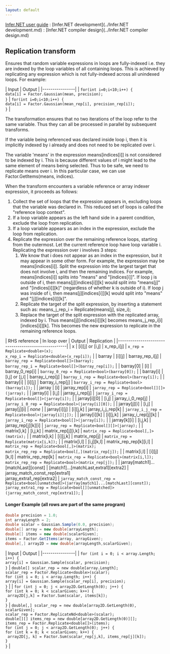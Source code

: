 ```yaml
---
layout: default
---
```

[Infer.NET user guide](../index.md) : [Infer.NET development](../Infer.NET development.md) : [Infer.NET compiler design](../Infer.NET compiler design.md)

## Replication transform

Ensures that random variable expressions in loops are fully-indexed i.e. they are indexed by the loop variables of all containing loops.
This is achieved by replicating any expression which is not fully-indexed across all unindexed loops. For example:

| Input | Output |
|----------------|
| `for(int i=0;i<10;i++) {` <br /> `data[i] = Factor.Gaussian(mean, precision);` <br /> `}` | `for(int i=0;i<10;i++) {` <br /> `data[i] = Factor.Gaussian(mean_rep[i], precision_rep[i]);` <br /> `}` |

The transformation ensures that no two iterations of the loop refer to the same variable. Thus they can all be processed in parallel by subsequent transforms.
 
If the variable being referenced was declared inside loop i, then it is implicitly indexed by i already and does not need to be replicated over i. 
 
The variable 'means' in the expression means[indices[i]] is not considered to be indexed by i. This is because different values of i might lead to the same element of means being selected. Thus to be safe, we need to replicate means over i. In this particular case, we can use Factor.GetItems(means, indices).
 
When the transform encounters a variable reference or array indexer expression, it proceeds as follows:

1. Collect the set of loops that the expression appears in, excluding loops that the variable was declared in. This reduced set of loops is called the "reference loop context". 
2. If a loop variable appears as the left hand side in a parent condition, exclude the loop from replication.
3. If a loop variable appears as an index in the expression, exclude the loop from replication.
4. Replicate the expression over the remaining reference loops, starting from the outermost. Let the current reference loop have loop variable i. Replicating the expression over i involves 3 steps:
    1. We know that i does not appear as an index in the expression, but it may appear in some other form. For example, the expression may be means[indices[i]]. Split the expression into the largest target that does not involve i, and then the remaining indices. For example, means[indices[i]] splits into "means" and "[indices[i]]". If loop j is outside of i, then means[j][indices[i]][k] would split into "means[j]" and "[indices[i]][k]" (regardless of whether k is outside of i). If loop j was inside of i, then means[j][indices[i]][k] would split into "means" and "[j][indices[i]][k]".
    2. Replicate the target of the split expression, by inserting a statement such as: means_j_rep_i = Replicate(means[j], size_i);
    3. Replace the target of the split expression with the replicated array, indexed by i. Thus means[j][indices[i]][k] becomes means_j_rep_i[i][indices[i]][k]. This becomes the new expression to replicate in the remaining reference loops.

| RHS reference | In loop over | Output | Replication |
|-----------------------------------------------------|
| x | [i][j] or [i,j] | x_rep_i[j] | `x_rep = Replicate<double>(x);` <br /> `x_rep_i = Replicate<double>(x_rep[i]);` |
| barray | [i][j] | barray_rep_i[j] | `barray_rep = Replicate<bool[]>(barray);` <br /> `barray_rep_i = Replicate<bool[]>(barray_rep[i]);` |
| barray[0] | [i] | barray_0_rep[i] | `barray_0_rep = Replicate<bool>(barray[0]);` |
| barray[i] | [i,j] or [j,i] | barray_i_rep[j] | `barray_i_rep = Replicate<bool>(barray[i]);` | 
| barray[i] | [i][j] | barray_i_rep[j] | `barray_i_rep = Replicate<bool>(barray[i]);` |
| jarray | [i] | jarray_rep[i] | `jarray_rep = Replicate<bool[][]>(jarray);` |
| jarray[i] | [i,j] | jarray_i_rep[j] | `jarray_i_rep = Replicate<bool[]>(jarray[i]);` |
| jarray[i][0] | [i,j] | jarray_i_0_rep[j] | `jarray_i_0_rep = Replicate<bool>(jarray[i][0]);` |
| jarray[j][i] | [i,j] | jarray[j][i] | _none_ |
| jarray[i][j] | [i][j,k] | jarray_i_j_rep[k] | `jarray_i_j_rep = Replicate<bool>(jarray[i][j]);` |
| jarray[i][k] | [i][j,k] | jarray_i_rep[j][k] | `jarray_i_rep = Replicate<bool[]>(jarray[i]);` |
| jarray[k][i] | [i,j,k] | jarray_rep[j][k][i] | `jarray_rep = Replicate<bool[][]>(jarray);` |
| matrix[i,k] | [i,j,k] | matrix_rep[j][i,k] | `matrix_rep = Replicate<bool[,]>(matrix);` |
| matrix[i,k] | [i][j,k] | matrix_rep[j] | `matrix_rep = Replicate(matrix[i,k]);` |
| matrix[i,l] | [i,j][k,l] | matrix_rep_rep[k][i,l] | `matrix_rep = Replicate<bool[,]>(matrix);` <br /> `matrix_rep_rep = Replicate<bool[,](matrix_rep[j]);` |
| matrix[i,l] | [i][j][k,l] | matrix_rep_rep[k] | `matrix_rep = Replicate<bool>(matrix[i,l]);` <br /> `matrix_rep_rep = Replicate<bool>(matrix_rep[j]);` |
| jarray[match1]...[matchLast][const] | [match1]...[matchLast,extra1][extra2] | jarray_match_const_rep[extra1] <br /> jarray_extra1_rep[extra2] | `jarray_match_const_rep = Replicate<bool[unmatched]>(jarray[match1]...[matchLast][const]);` <br /> `jarray_extra1_rep = Replicate<bool[][unmatched]>(jarray_match_const_rep[extra1]);` |

#### Longer Example (all rows are part of the same program)

```csharp
double precision = 1.0;
int arrayLength = 2;
double scalar = Gaussian.Sample(0.0, precision);
double[] array = new double[arrayLength];
double[] items = new double[scalarGiven];
items = Factor.GetItems(array, arrayGiven);
double[,] array2D = new double[arrayLength,scalarGiven];
```

| Input | Output |
|----------------|
| `for (int i = 0; i < array.Length; i++) {` <br /> `array[i] = Gaussian.Sample(scalar, precision);` <br /> `}` | `double[] scalar_rep = new double[array.Length];` <br /> `scalar_rep = Factor.Replicate<double>(scalar);` <br /> `for (int i = 0; i < array.Length; i++) {` <br /> `array[i] = Gaussian.Sample(scalar_rep[i], precision);` <br /> `}` |
| `for (int j = 0; j < array2D.GetLength(0); j++) {` <br /> `for (int k = 0; k < scalarGiven; k++) {` <br /> ` array2D[j,k] = Factor.Sum(scalar, items[k]);` <br /> `}` <br /> `}` | `double[,] scalar_rep = new double[array2D.GetLength(0), scalarGiven];` <br /> `scalar_rep = Factor.ReplicateNd<double>(scalar);` <br /> `double[][] items_rep = new double[array2D.GetLength(0)][];` <br /> `items_rep = Factor.Replicate<double[]>(items);` <br /> `for (int j = 0; j < array2D.GetLength(0); j++) {` <br /> `for (int k = 0; k < scalarGiven; k++) {` <br /> ` array2D[j, k] = Factor.Sum(scalar_rep[j,k], items_rep[j][k]);` <br /> `}` <br /> `}` |
